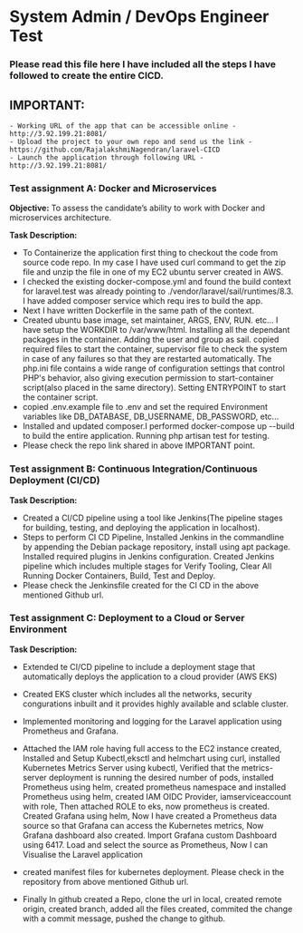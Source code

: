 # System Admin / DevOps Engineer Test 

### Please read this file here I have included all the steps I have followed to create the entire CICD.

## IMPORTANT:
    - Working URL of the app that can be accessible online - http://3.92.199.21:8081/
    - Upload the project to your own repo and send us the link - https://github.com/RajalakshmiNagendran/laravel-CICD
    - Launch the application through following URL - http://3.92.199.21:8081/

### Test assignment A: Docker and Microservices
**Objective:** To assess the candidate’s ability to work with Docker and microservices architecture.

**Task Description:**
- To Containerize the application first thing to checkout the code from source code repo. In my case I have used curl command to get the zip file and unzip the file in one of my EC2 ubuntu server created in AWS.
- I checked the existing docker-compose.yml and found the build context for laravel.test was already pointing to ./vendor/laravel/sail/runtimes/8.3. I have added composer service which requ
ires to build the app.
- Next I have written Dockerfile in the same path of the context.
- Created ubuntu base image, set maintainer, ARGS, ENV, RUN. etc... I have setup the WORKDIR to /var/www/html. Installing all the dependant packages in the container. Adding the user and group as sail. copied required files to start the container, supervisor file to check the system in case of any failures so that they are restarted automatically. The php.ini file contains a wide range of configuration settings that control PHP's behavior, also giving execution permission to start-container script(also placed in the same directory). Setting ENTRYPOINT to start
the container script.
- copied .env.example file to .env and set the required Environment variables like DB_DATABASE, DB_USERNAME, DB_PASSWORD, etc...
- Installed and updated composer.I performed docker-compose up --build to build the entire application. Running php artisan test for testing.
- Please check the repo link shared in above IMPORTANT point.

### Test assignment B: Continuous Integration/Continuous Deployment (CI/CD)

**Task Description:** 
- Created a CI/CD pipeline using a tool like Jenkins(The pipeline stages for building, testing, and deploying the application in localhost).
- Steps to perform CI CD Pipeline, Installed Jenkins in the commandline by appending the Debian package repository, install using apt package. Installed required plugins in Jenkins configuration. Created Jenkins pipeline which includes multiple stages for Verify Tooling, Clear All Running Docker Containers, Build, Test and Deploy.
- Please check the Jenkinsfile created for the CI CD in the above mentioned Github url.

### Test assignment C: Deployment to a Cloud or Server Environment

**Task Description:**
- Extended te CI/CD pipeline to include a deployment stage that automatically deploys the application to a cloud provider (AWS EKS) 
- Created EKS cluster which includes all the networks, security congurations inbuilt and it provides highly available and sclable cluster.
- Implemented monitoring and logging for the Laravel application using Prometheus and Grafana.
- Attached the IAM role having full access to the EC2 instance created, Installed and Setup Kubectl,eksctl and helmchart using curl, installed Kubernetes Metrics Server using kubectl, Verified that the metrics-server deployment is running the desired number of pods, installed Prometheus using helm, created prometheus namespace and installed Prometheus using helm, created IAM OIDC Provider, iamserviceaccount with role, Then attached ROLE to eks, now prometheus is created. Created Grafana using helm, Now I have created a Prometheus data source so that Grafana can access the Kubernetes metrics, Now Grafana dashboard also created. Import Grafana custom Dashboard using 6417. Load and select the source as Prometheus, Now I can Visualise the Laravel application
- created manifest files for kubernetes deployment. Please check in the repository from above mentioned Github url.

- Finally In github created a Repo, clone the url in local, created remote origin, created branch, added all the files created, commited the change with a commit message, pushed the change to github.
